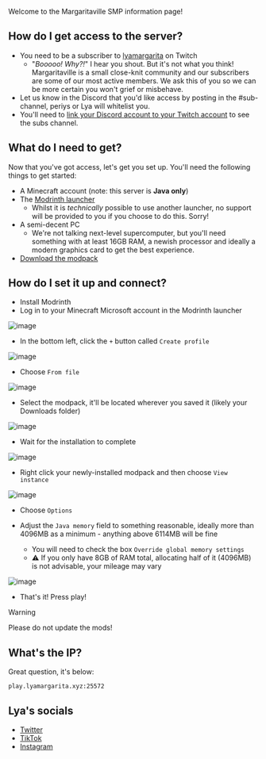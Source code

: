 Welcome to the Margaritaville SMP information page!

## How do I get access to the server?
- You need to be a subscriber to [lyamargarita](https://www.twitch.tv/lyamargarita) on Twitch
  - "_Booooo! Why?!_" I hear you shout. But it's not what you think! Margaritaville is a small close-knit community and our subscribers are some of our most active members. We ask this of you so we can be more certain you won't grief or misbehave.
- Let us know in the Discord that you'd like access by posting in the #sub-channel, periys or Lya will whitelist you.
- You'll need to [link your Discord account to your Twitch account](https://support.discord.com/hc/en-us/articles/212112068-Twitch-Integration-FAQ) to see the subs channel.

## What do I need to get?
Now that you've got access, let's get you set up. You'll need the following things to get started:
- A Minecraft account (note: this server is **Java only**)
- The [Modrinth launcher](https://modrinth.com/app)
  - Whilst it is _technically_ possible to use another launcher, no support will be provided to you if you choose to do this. Sorry!
- A semi-decent PC
  - We're not talking next-level supercomputer, but you'll need something with at least 16GB RAM, a newish processor and ideally a modern graphics card to get the best experience.
- [Download the modpack](https://mega.nz/file/7coHRSYZ#x64e5yvNc-L6B_t7XfbQE9-HaCaltvpAuAo2J6hhXxU)

## How do I set it up and connect?
- Install Modrinth
- Log in to your Minecraft Microsoft account in the Modrinth launcher

![image](https://github.com/user-attachments/assets/d028a1e1-bf28-433b-8520-e82243d2f61f)

- In the bottom left, click the `+` button called `Create profile`

![image](https://github.com/user-attachments/assets/ce723699-9e54-47e2-8608-f75759810bee)

- Choose `From file`

![image](https://github.com/user-attachments/assets/792f20d3-e62e-4ce3-8675-c87db5bb45a1)

- Select the modpack, it'll be located wherever you saved it (likely your Downloads folder)

![image](https://github.com/user-attachments/assets/56fdbdd1-313d-46fb-9f0f-149742612bf2)

- Wait for the installation to complete

![image](https://github.com/user-attachments/assets/8bd8e45f-8dac-4eac-a79d-4b74f32225ac)

- Right click your newly-installed modpack and then choose `View instance`

![image](https://github.com/user-attachments/assets/7f08f550-8b96-4abc-b022-c3c6ae61cce0)

- Choose `Options`

- Adjust the `Java memory` field to something reasonable, ideally more than 4096MB as a minimum - anything above 6114MB will be fine
  - You will need to check the box `Override global memory settings`
  - ⚠️ If you only have 8GB of RAM total, allocating half of it (4096MB) is not advisable, your mileage may vary

 ![image](https://github.com/user-attachments/assets/ca03256f-491c-421e-a7d7-6d46a10b4416)

- That's it! Press play!

>[!WARNING]
> Please do not update the mods!

## What's the IP?
Great question, it's below:
```
play.lyamargarita.xyz:25572
```

## Lya's socials
- [Twitter](https://twitter.com/lyamargaritaa)
- [TikTok](https://www.tiktok.com/@lyamargarita)
- [Instagram](https://www.instagram.com/lyamargarita)
